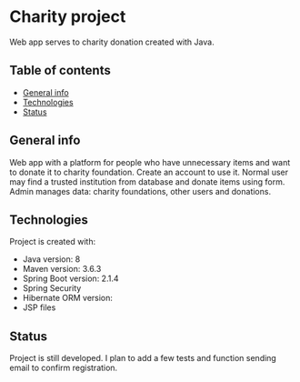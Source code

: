 # Charity project
Web app serves to charity donation created with Java.

## Table of contents
* [General info](#general-info)
* [Technologies](#technologies)
* [Status](#status)

## General info
Web app with a platform for people who have unnecessary items and want to donate it to charity foundation. Create an account to use it. Normal user may find a trusted institution from database and donate items using form. Admin manages data: charity foundations, other users and donations.   

## Technologies
Project is created with:
* Java version: 8
* Maven version: 3.6.3
* Spring Boot version: 2.1.4
* Spring Security
* Hibernate ORM version: 
* JSP files

## Status
Project is still developed. I plan to add a few tests and function sending email to confirm registration.
